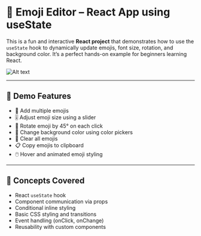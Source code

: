 # 🌟 Emoji Editor – React App using useState

This is a fun and interactive **React project** that demonstrates how to use the `useState` hook to dynamically update emojis, font size, rotation, and background color. It’s a perfect hands-on example for beginners learning React.

![Alt text](./desktop.png "Hover text")

---

## 📸 Demo Features

- 🌱 Add multiple emojis
- 🎚️ Adjust emoji size using a slider
- 🔄 Rotate emoji by 45° on each click
- 🎨 Change background color using color pickers
- 🧹 Clear all emojis
- 📋 Copy emojis to clipboard
- 🖱️ Hover and animated emoji styling

---

## 🧠 Concepts Covered

- React `useState` hook
- Component communication via props
- Conditional inline styling
- Basic CSS styling and transitions
- Event handling (onClick, onChange)
- Reusability with custom components


